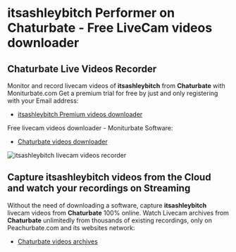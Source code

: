 # itsashleybitch Performer on Chaturbate - Free LiveCam videos downloader

## Chaturbate Live Videos Recorder

Monitor and record livecam videos of **itsashleybitch** from **Chaturbate** with Moniturbate.com
Get a premium trial for free by just and only registering with your Email address:
* [itsashleybitch Premium videos downloader](https://moniturbate.com/request-demo-licence-key.html)

Free livecam videos downloader - Moniturbate Software:
* [Chaturbate videos downloader](https://moniturbate.com/moniturbate-download-software.html)

![itsashleybitch livecam videos recorder](https://peachurnet.com/templates/moniturbate-software.png)


## Capture itsashleybitch videos from the Cloud and watch your recordings on Streaming

Without the need of downloading a software, capture **itsashleybitch** livecam videos from **Chaturbate** 100% online.
Watch Livecam archives from **Chaturbate** unlimitedly from thousands of existing recordings, only on Peachurbate.com and its websites network:
* [Chaturbate videos archives](https://peachurnet.com/)